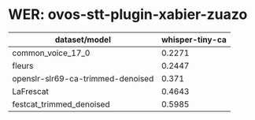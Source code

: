 
# WER: ovos-stt-plugin-xabier-zuazo
|dataset/model|whisper-tiny-ca|
|-|-|
| common_voice_17_0 | 0.2271 |
| fleurs | 0.2447 |
| openslr-slr69-ca-trimmed-denoised | 0.371 |
| LaFrescat | 0.4643 |
| festcat_trimmed_denoised | 0.5985 |